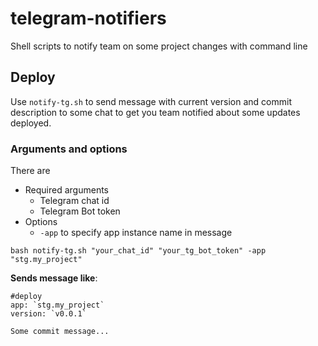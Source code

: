 # telegram-notifiers
Shell scripts to notify team on some project changes with command line

## Deploy
Use `notify-tg.sh` to send message with current version and commit description to some chat
to get you team notified about some updates deployed.

### Arguments and options

There are
- Required arguments
    - Telegram chat id
    - Telegram Bot token
- Options
    - `-app` to specify app instance name in message

```shell
bash notify-tg.sh "your_chat_id" "your_tg_bot_token" -app "stg.my_project"
```
**Sends message like**:
```text
#deploy
app: `stg.my_project`
version: `v0.0.1`

Some commit message...
```
